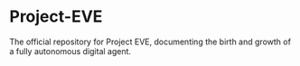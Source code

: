 # Project-EVE
The official repository for Project EVE, documenting the birth and growth of a fully autonomous digital agent.
